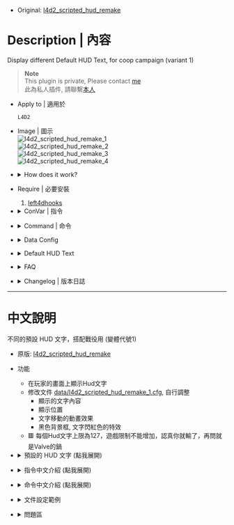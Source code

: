 * Original: [l4d2_scripted_hud_remake](/L4D_插件/Server_伺服器/l4d2_scripted_hud_remake)

# Description | 內容
Display different Default HUD Text, for coop campaign (variant 1)

> __Note__ <br/>
This plugin is private, Please contact [me](https://github.com/fbef0102/Game-Private_Plugin#私人插件列表-private-plugins-list)<br/>
此為私人插件, 請聯繫[本人](https://github.com/fbef0102/Game-Private_Plugin#私人插件列表-private-plugins-list)

* Apply to | 適用於
	```
	L4D2
	```

* Image | 圖示
	<br/>![l4d2_scripted_hud_remake_1](image/l4d2_scripted_hud_remake_1.jpg)
	<br/>![l4d2_scripted_hud_remake_2](image/l4d2_scripted_hud_remake_2.jpg)
	<br/>![l4d2_scripted_hud_remake_3](image/l4d2_scripted_hud_remake_3.jpg)
	<br/>![l4d2_scripted_hud_remake_4](image/l4d2_scripted_hud_remake_4.jpg)

* <details><summary>How does it work?</summary>

	* Display HUD Text on player's screen
	* Adjust each hud in file [data/l4d2_scripted_hud_remake_1.cfg](data/l4d2_scripted_hud_remake_1.cfg),
		* Custom text
		* Position
		* Animated movement 
		* Background, blink from white to red
	* 🟥 The limit of each HUD text is up to 127 characters. (Go ask Valve)
</details>

* Require | 必要安裝
	1. [left4dhooks](https://forums.alliedmods.net/showthread.php?t=321696)

* <details><summary>ConVar | 指令</summary>

	* cfg/sourcemod/l4d2_scripted_hud_remake_1.cfg
		```php
		// Enable/Disable the plugin.
		// 0 = Disable, 1 = Enable.
		l4d2_scripted_hud_remake_1_enable "1"
		```
</details>

* <details><summary>Command | 命令</summary>

	* **Reload the data file and refreash hud (Access: ADMFLAG_ROOT)**
		```php
		sm_l4d2_scripted_hud_remake_reload_data
		```
</details>

* <details><summary>Data Config</summary>
  
	* [data/l4d2_scripted_hud_remake_1.cfg](data/l4d2_scripted_hud_remake_1.cfg)
		> Manual in this file, click for more details...
</details>

* <details><summary>Default HUD Text</summary>

	* HUD 1: 
		1. CI kill Top Rank
	* HUD 2: 
		1. SI kill Top Rank
	* HUD 3: 
		1. Damage to tank Top Rank
	* HUD 4: 
		1. Damage to witch Top Rank
		2. System data + time + server slots
		3. Tank health
	* HUD 5: 
		1. Player has escaped list in end of campaign
</details>

* <details><summary>FAQ</summary>

	* How to switch HUD Text?
		* Modify ```Display``` key-value in data file

	* How to switch HUD position?
		* Modify ```x_pos``` key-value in data file
		* Modify ```y_pos``` key-value in data file
		<br/>![l4d2_scripted_hud_remake_0](image/l4d2_scripted_hud_remake_0.jpg)

	* How to write message in HUD text as I want?
		1. Modify ```Texts``` key-value in data file

	* Why hud disappear or being cut?	
		* The limit of each HUD text is up to 127 characters.
		* Hud position depends on Gaming Monitor Resolutions
</details>

* <details><summary>Changelog | 版本日誌</summary>

	* 1.2h-v1 (2024-11-16)
		* l4d2_scripted_hud_remake "v1.2h (2024-11-16)" variant 1
		* Change hud 1~5 display text

	* Original
		* [l4d2_scripted_hud_remake](/L4D_插件/Server_伺服器/l4d2_scripted_hud_remake)
</details>

- - - -
# 中文說明
不同的預設 HUD 文字，搭配戰役用 (變體代號1)

* 原版: [l4d2_scripted_hud_remake](/L4D_插件/Server_伺服器/l4d2_scripted_hud_remake)

* 功能
	* 在玩家的畫面上顯示Hud文字
	* 修改文件 [data/l4d2_scripted_hud_remake_1.cfg](data/l4d2_scripted_hud_remake_1.cfg), 自行調整
		* 顯示的文字內容
		* 顯示位置
		* 文字移動的動畫效果
		* 黑色背景框, 文字閃紅色的特效
	* 🟥 每個Hud文字上限為127，遊戲限制不能增加，認真你就輸了，再問就是Valve的鍋

* <details><summary>預設的 HUD 文字 (點我展開)</summary>

	* HUD 1:
		1. 普通感染者統計排行榜前三名
	* HUD 2: 
		1. 擊殺統計排行榜前三名
	* HUD 3: 
		1. 打Tank的傷害統計排行榜前三名
	* HUD 4: 
		1. 打Witch的傷害統計排行榜前三名
		2. 伺服器的日期與時間 + 伺服器人數
		3. 每個Tank的血量狀態
	* HUD 5:
		1. 已逃脫成功的倖存者列表 (最後一關上救援載具後才顯示)
</details>

* <details><summary>指令中文介紹 (點我展開)</summary>

	* cfg/sourcemod/l4d2_scripted_hud_remake_1.cfg
		```php
		// 0=關閉插件, 1=啟動插件
		l4d2_scripted_hud_remake_1_enable "1"
		```
</details>

* <details><summary>命令中文介紹 (點我展開)</summary>

	* **重載data文件並刷新所有Huds (權限: ADMFLAG_ROOT)**
		```php
		sm_l4d2_scripted_hud_remake_reload_data
		```
</details>

* <details><summary>文件設定範例</summary>
  
	* [data/l4d2_scripted_hud_remake_1.cfg](data/l4d2_scripted_hud_remake_1.cfg)
		> 內有中文說明，可點擊查看
</details>

* <details><summary>問題區</summary>

	* 如何更換預設的 HUD 文字?
		* 在data文件裡請修改 ```Display``

	* 如何改變 HUD 位置?
		* 在data文件裡修改 ```x_pos```
		* 在data文件裡修改 ```y_pos``` 
		<br/>![l4d2_scripted_hud_remake_0](image/l4d2_scripted_hud_remake_0.jpg)

	* 如何修改在 HUD 加入自己寫的文字?
		* 在data文件裡修改 ```Texts```

	* 為何 HUD 會移位或被切掉?	
		* 每個Hud文字上限為127，遊戲限制不能增加，認真你就輸了
		* 根據玩家自己的遊戲分辨率，看到的Hud位置會有不同，請斟酌修改位置
</details>